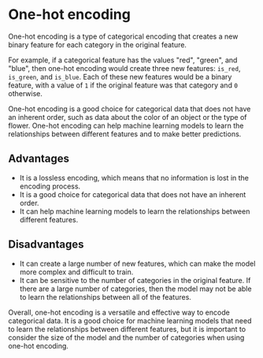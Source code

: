 <h1>One-hot encoding</h1>
<p>One-hot encoding is a type of categorical encoding that creates a new binary feature for each category in the original feature.</p>
<p>For example, if a categorical feature has the values "red", "green", and "blue", then one-hot encoding would create three new features: <code>is_red</code>, <code>is_green</code>, and <code>is_blue</code>. Each of these new features would be a binary feature, with a value of <code>1</code> if the original feature was that category and <code>0</code> otherwise.</p>
<p>One-hot encoding is a good choice for categorical data that does not have an inherent order, such as data about the color of an object or the type of flower. One-hot encoding can help machine learning models to learn the relationships between different features and to make better predictions.</p>
<h2>Advantages</h2>
<ul>
<li>It is a lossless encoding, which means that no information is lost in the encoding process.</li>
<li>It is a good choice for categorical data that does not have an inherent order.</li>
<li>It can help machine learning models to learn the relationships between different features.</li>
</ul>
<h2>Disadvantages</h2>
<ul>
<li>It can create a large number of new features, which can make the model more complex and difficult to train.</li>
<li>It can be sensitive to the number of categories in the original feature. If there are a large number of categories, then the model may not be able to learn the relationships between all of the features.</li>
</ul>
<p>Overall, one-hot encoding is a versatile and effective way to encode categorical data. It is a good choice for machine learning models that need to learn the relationships between different features, but it is important to consider the size of the model and the number of categories when using one-hot encoding.</p>


